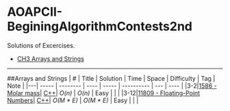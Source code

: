 # AOAPCII-BeginingAlgorithmContests2nd

Solutions of Excercises.

* [CH3 Arrays and Strings](https://github.com/kamyu104/AOAPCII-BeginingAlgorithmContests2nd#arrays-and-strings)

---

##Arrays and Strings
| # | Title | Solution | Time | Space | Difficulty | Tag | Note |
|---| ----- | -------- | ---- | ----- | ---------- | --- | ---- |
|3-2|[1586 - Molar mass](http://uva.onlinejudge.org/index.php?option=com_onlinejudge&Itemid=8&category=830&page=show_problem&problem=4461)| [C++](./ch3/Excercises/UVa1506.cpp)| _O(n)_ | _O(n)_ | Easy | | |
|3-12|[11809 - Floating-Point Numbers](http://uva.onlinejudge.org/index.php?option=com_onlinejudge&Itemid=8&category=830&page=show_problem&problem=2909)| [C++](./ch3/Excercises/UVa11809.cpp)| _O(M * E)_ | _O(M * E)_ | Easy | | |
